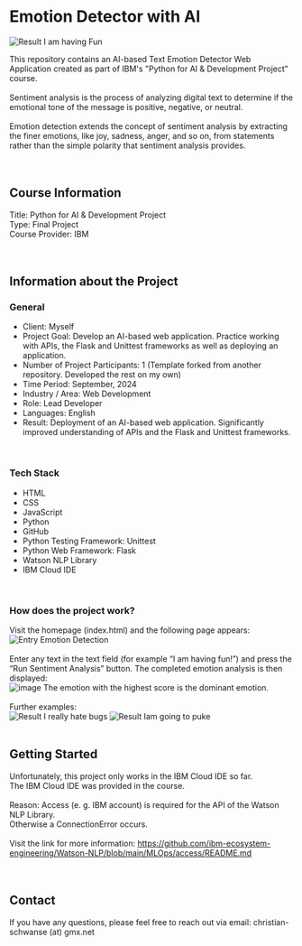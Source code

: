 # Emotion Detector with AI

![Result I am having Fun](https://github.com/user-attachments/assets/f456f7a7-e396-4186-9ac3-4519f20eb047)


This repository contains an AI-based Text Emotion Detector Web Application created as part of IBM's "Python for AI & Development Project" course.<br>
<br>
Sentiment analysis is the process of analyzing digital text to determine if the emotional tone of the message is positive, negative, or neutral.<br>
<br>
Emotion detection extends the concept of sentiment analysis by extracting the finer emotions, like joy, sadness, anger, and so on, from statements rather than the simple polarity that sentiment analysis provides.<br>
<br>
<br>


## Course Information
Title: Python for AI & Development Project<br>
Type: Final Project<br>
Course Provider: IBM<br>
<br>
<br>

## Information about the Project
### General
- Client: Myself
- Project Goal: Develop an AI-based web application. Practice working with APIs, the Flask and Unittest frameworks as well as deploying an application.
- Number of Project Participants: 1 (Template forked from another repository. Developed the rest on my own)
- Time Period: September, 2024
- Industry / Area: Web Development
- Role: Lead Developer
- Languages: English
- Result: Deployment of an AI-based web application. Significantly improved understanding of APIs and the Flask and Unittest frameworks.
<br>


### Tech Stack
- HTML
- CSS
- JavaScript
- Python
- GitHub
- Python Testing Framework: Unittest
- Python Web Framework: Flask
- Watson NLP Library
- IBM Cloud IDE
<br>


### How does the project work?
Visit the homepage (index.html) and the following page appears:<br>
![Entry Emotion Detection](https://github.com/user-attachments/assets/b71e30ea-f46b-459b-aca3-122de13c472a)
<br>
<br>
Enter any text in the text field (for example “I am having fun!”) and press the “Run Sentiment Analysis” button. The completed emotion analysis is then displayed:<br>
![image](https://github.com/user-attachments/assets/e5cc02b6-1ec4-443a-af82-f9e3f8f4e953)
The emotion with the highest score is the dominant emotion.
<br>
<br>
Further examples:<br>
![Result I really hate bugs](https://github.com/user-attachments/assets/398c583f-2157-4948-9681-85985a24e413)
![Result Iam going to puke](https://github.com/user-attachments/assets/1013a248-ca68-4d0b-b68a-f8cf3d14d63a)
<br>
<br>

## Getting Started
Unfortunately, this project only works in the IBM Cloud IDE so far.<br>
The IBM Cloud IDE was provided in the course.<br>
<br>
Reason: Access (e. g. IBM account) is required for the API of the Watson NLP Library.<br>
Otherwise a ConnectionError occurs.<br>
<br>
Visit the link for more information: https://github.com/ibm-ecosystem-engineering/Watson-NLP/blob/main/MLOps/access/README.md<br>
<br>
<br>


## Contact
If you have any questions, please feel free to reach out via email: christian-schwanse (at) gmx.net
